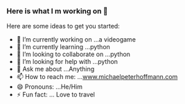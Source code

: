 ### Here is what I m working on 👋

Here are some ideas to get you started:

- 🔭 I’m currently working on ...a videogame
- 🌱 I’m currently learning ...python
- 👯 I’m looking to collaborate on ...python
- 🤔 I’m looking for help with ...python
- 💬 Ask me about ...Anything
- 📫 How to reach me: ...www.michaelpeterhoffmann.com
- 😄 Pronouns: ...He/Him
- ⚡ Fun fact: ... Love to travel 


